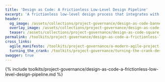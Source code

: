 ```yaml
---
title: 'Design as Code: A Frictionless Low-Level Design Pipeline'
excerpt: 'A frictionless low-level design process that integrates with your dev cycle and puts design artifacts at a peer level with the rest of your codebase.'
header:
  og_image: /assets/collections/project-governance/design-as-code-banner.jpg
  overlay_image: /assets/collections/project-governance/design-as-code-banner.jpg
  teaser: /assets/collections/project-governance/design-as-code-square.jpg
permalink: /toolkits/project-governance/design-as-code-a-frictionless-low-level-design-pipeline/
cross_links:
  agile_manifesto: /toolkits/project-governance/a-modern-agile-project-manifesto
  turning_the_crank: /toolkits/project-governance/turning-the-crank-design-as-a-mechanical-process
swagger: true
---
```


{% include toolkits/project-governance/design-as-code-a-frictionless-low-level-design-pipeline.md %}
